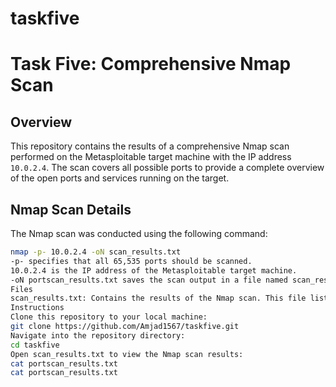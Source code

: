 # taskfive
# Task Five: Comprehensive Nmap Scan

## Overview
This repository contains the results of a comprehensive Nmap scan performed on the Metasploitable target machine with the IP address `10.0.2.4`. The scan covers all possible ports to provide a complete overview of the open ports and services running on the target.

## Nmap Scan Details
The Nmap scan was conducted using the following command:

```bash
nmap -p- 10.0.2.4 -oN scan_results.txt
-p- specifies that all 65,535 ports should be scanned.
10.0.2.4 is the IP address of the Metasploitable target machine.
-oN portscan_results.txt saves the scan output in a file named scan_results.txt.
Files
scan_results.txt: Contains the results of the Nmap scan. This file lists all open ports and services found on the target machine.
Instructions
Clone this repository to your local machine:
git clone https://github.com/Amjad1567/taskfive.git
Navigate into the repository directory:
cd taskfive
Open scan_results.txt to view the Nmap scan results:
cat portscan_results.txt
cat portscan_results.txt

